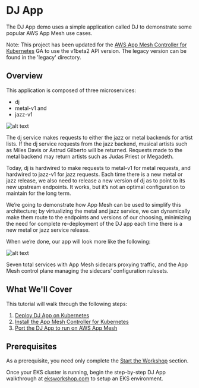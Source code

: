 # DJ App

The DJ App demo uses a simple application called DJ to demonstrate some popular AWS App Mesh use cases.

Note: This project has been updated for the [AWS App Mesh Controller for Kubernetes](https://github.com/aws/aws-app-mesh-controller-for-k8s) GA to use the v1beta2 API version. The legacy version can be found in the 'legacy' directory.

## Overview
This application is composed of three microservices:

* dj
* metal-v1 and
* jazz-v1

![alt text](img/125-v1-no-mesh.png)

The dj service makes requests to either the jazz or metal backends for artist lists. If the dj service requests from the jazz backend, musical artists such as Miles Davis or Astrud Gilberto will be returned. Requests made to the metal backend may return artists such as Judas Priest or Megadeth.

Today, dj is hardwired to make requests to metal-v1 for metal requests, and hardwired to jazz-v1 for jazz requests. Each time there is a new metal or jazz release, we also need to release a new version of dj as to point to its new upstream endpoints. It works, but it’s not an optimal configuration to maintain for the long term.

We’re going to demonstrate how App Mesh can be used to simplify this architecture; by virtualizing the metal and jazz service, we can dynamically make them route to the endpoints and versions of our choosing, minimizing the need for complete re-deployment of the DJ app each time there is a new metal or jazz service release.

When we’re done, our app will look more like the following:

![alt text](img/155-v2-with-mesh-and-cp.png)

Seven total services with App Mesh sidecars proxying traffic, and the App Mesh control plane managing the sidecars’ configuration rulesets.

## What We'll Cover

This tutorial will walk through the following steps:

1. [Deploy DJ App on Kubernetes](https://eksworkshop.com/servicemesh_with_appmesh/)
1. [Install the App Mesh Controller for Kubernetes](https://eksworkshop.com/servicemesh_with_appmesh/install_app_mesh_controller/)
1. [Port the DJ App to run on AWS App Mesh](https://eksworkshop.com/servicemesh_with_appmesh/port_to_app_mesh/)

## Prerequisites

As a prerequisite, you need only complete the [Start the Workshop](https://eksworkshop.com/prerequisites/) section.

Once your EKS cluster is running, begin the step-by-step DJ App walkthrough at  [eksworkshop.com](https://eksworkshop.com/servicemesh_with_appmesh/) to setup an EKS environment.
